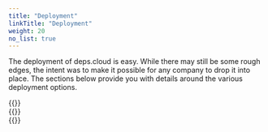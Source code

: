 ```yaml
---
title: "Deployment"
linkTitle: "Deployment"
weight: 20
no_list: true
---
```


The deployment of deps.cloud is easy.
While there may still be some rough edges, the intent was to make it possible for any company to drop it into place.
The sections below provide you with details around the various deployment options.

<div class="row" style="max-width: 80%;">
  <div class="col-sm-6 col-md-4">
    {{<card-icon
      border="white"
      src="/images/docker.png"
      title="Docker"
      link="/docs/deployment/docker/"
      text="Deploy to a docker daemon or a swarm cluster."
      >}}
  </div>
  <div class="col-sm-6 col-md-4">
    {{<card-icon
      border="white"
      src="/images/k8s.png"
      title="Kubernetes"
      link="/docs/deployment/k8s/"
      text="Deploy to Kubernetes using raw manifest files."
    >}}
  </div>
  <div class="col-sm-6 col-md-4">
    {{<card-icon
      border="white"
      src="/images/helm.png"
      title="Helm"
      link="/docs/deployment/helm/"
      text="Deploy to Kubernetes using the Helm package manager."
    >}}
  </div>
</div>
